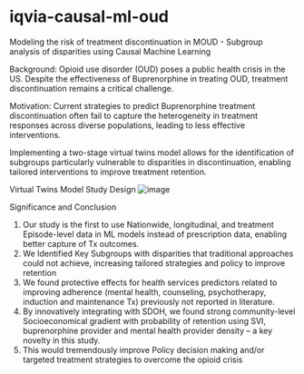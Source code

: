 # iqvia-causal-ml-oud
Modeling the risk of treatment discontinuation in MOUD - Subgroup analysis of disparities using Causal Machine Learning  

Background: 
Opioid use disorder (OUD) poses a public health crisis in the US. Despite the effectiveness of Buprenorphine in treating OUD, treatment discontinuation remains a critical challenge. 

Motivation: 
Current strategies to predict Buprenorphine treatment discontinuation often fail to capture the heterogeneity in treatment responses across diverse populations, leading to less effective interventions.

Implementing a two-stage virtual twins model allows for the identification of subgroups particularly vulnerable to disparities in discontinuation, enabling tailored interventions to improve treatment retention.


Virtual Twins Model Study Design 
![image](https://github.com/user-attachments/assets/89c45d18-f6a2-4880-b2e8-9153db0771f4)


Significance and Conclusion  
1. Our study is the first to use Nationwide, longitudinal, and treatment Episode-level data in ML models instead of prescription data, enabling better capture of Tx outcomes. 
2. We Identified Key Subgroups with disparities that traditional approaches could not achieve, increasing tailored strategies and policy to improve retention 
3. We found protective effects for health services predictors related to improving adherence (mental health, counseling, psychotherapy, induction and maintenance Tx) previously not reported in literature. 
4. By innovatively integrating with SDOH, we found strong community-level Socioeconomical gradient with probability of retention using SVI, buprenorphine provider and mental health provider density – a key novelty in this study. 
5. This would tremendously improve Policy decision making and/or targeted treatment strategies to overcome the opioid crisis






 








